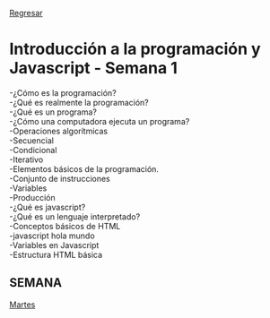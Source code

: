 [Regresar](https://github.com/flowerz11/Flowerz/blob/main/README.md)
# Introducción a la programación y Javascript - Semana 1

-¿Cómo es la programación? <br>
-¿Qué es realmente la programación? <br>
-¿Qué es un programa? <br>
-¿Cómo una computadora ejecuta un programa? <br>
-Operaciones algorítmicas <br>
-Secuencial <br>
-Condicional <br>
-Iterativo <br>
-Elementos básicos de la programación. <br>
-Conjunto de instrucciones <br>
-Variables <br>
-Producción <br>
-¿Qué es javascript? <br>
-¿Qué es un lenguaje interpretado? <br>
-Conceptos básicos de HTML<br>
-javascript hola mundo<br>
-Variables en Javascript<br>
-Estructura HTML básica<br>

## SEMANA
[Martes](Ejercicios/martes/Martes.md)